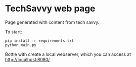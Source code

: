 # TechSavvy web page #

Page generated with content from tech savvy.

To start:

    pip install -r requirements.txt
    python main.py

Bottle with create a local webserver, which you can access at [http://localhost:8080/](http://localhost:8080/ "localhost(8080)")